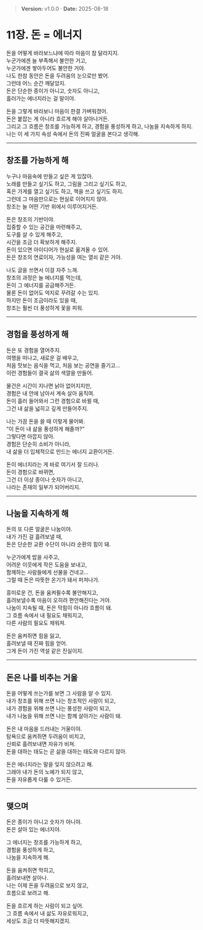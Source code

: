 > **Version:** v1.0.0 · **Date:** 2025-08-18

# 11장. 돈 = 에너지

돈을 어떻게 바라보느냐에 따라 마음이 참 달라지지.  
누군가에겐 늘 부족해서 불안한 거고,  
누군가에겐 쌓아두어도 불안한 거야.  
나도 한참 동안은 돈을 두려움의 눈으로만 봤어.  
그런데 어느 순간 깨달았지.  
돈은 단순한 종이가 아니고, 숫자도 아니고,  
흘러가는 에너지라는 걸 말이야.  

돈을 그렇게 바라보니 마음이 한결 가벼워졌어.  
돈은 붙잡는 게 아니라 흐르게 해야 살아나거든.  
그리고 그 흐름은 창조를 가능하게 하고, 경험을 풍성하게 하고, 나눔을 지속하게 하지.  
나는 이 세 가지 속성 속에서 돈의 진짜 얼굴을 본다고 생각해.  

---

## 창조를 가능하게 해

누구나 마음속에 만들고 싶은 게 있잖아.  
노래를 만들고 싶기도 하고, 그림을 그리고 싶기도 하고,  
혹은 가게를 열고 싶기도 하고, 책을 쓰고 싶기도 하지.  
그런데 그 마음만으로는 현실로 이어지지 않아.  
창조는 늘 어떤 기반 위에서 이루어지거든.  

돈은 창조의 기반이야.  
집중할 수 있는 공간을 마련해주고,  
도구를 살 수 있게 해주고,  
시간을 조금 더 확보하게 해주지.  
돈이 있으면 아이디어가 현실로 옮겨올 수 있어.  
돈은 창조의 연료이자, 가능성을 여는 열쇠 같은 거야.  

나도 글을 쓰면서 이걸 자주 느껴.  
창조의 과정은 늘 에너지를 먹는데,  
돈이 그 에너지를 공급해주거든.  
물론 돈이 없어도 억지로 꾸려갈 수는 있지.  
하지만 돈이 조금이라도 있을 때,  
창조는 훨씬 더 풍성하게 꽃을 피워.  

---

## 경험을 풍성하게 해

돈은 또 경험을 열어주지.  
여행을 떠나고, 새로운 걸 배우고,  
처음 맛보는 음식을 먹고, 처음 보는 공연을 즐기고…  
이런 경험들이 결국 삶의 색깔을 만들어.  

물건은 시간이 지나면 낡아 없어지지만,  
경험은 내 안에 남아서 계속 살아 움직여.  
돈이 흘러 들어와서 그런 경험으로 바뀔 때,  
그건 내 삶을 넓히고 깊게 만들어주지.  

나는 가끔 돈을 쓸 때 이렇게 물어봐.  
“이 돈이 내 삶을 풍성하게 해줄까?”  
그렇다면 아깝지 않아.  
경험은 단순히 소비가 아니라,  
내 삶을 더 입체적으로 만드는 에너지 교환이거든.  

돈이 에너지라는 게 바로 여기서 잘 드러나.  
돈이 경험으로 바뀌면,  
그건 더 이상 종이나 숫자가 아니고,  
나라는 존재의 일부가 되어버리지.  

---

## 나눔을 지속하게 해

돈의 또 다른 얼굴은 나눔이야.  
내가 가진 걸 흘려보낼 때,  
돈은 단순한 교환 수단이 아니라 순환의 힘이 돼.  

누군가에게 밥을 사주고,  
어려운 이웃에게 작은 도움을 보내고,  
함께하는 사람들에게 선물을 건네고…  
그럴 때 돈은 따뜻한 온기가 돼서 퍼져나가.  

흥미로운 건, 돈을 움켜쥘수록 불안해지고,  
흘려보낼수록 마음이 오히려 편안해진다는 거야.  
나눔이 지속될 때, 돈은 막힘이 아니라 흐름이 돼.  
그 흐름 속에서 내 필요도 채워지고,  
다른 사람의 필요도 채워져.  

돈은 움켜쥐면 힘을 잃고,  
흘려보낼 때 진짜 힘을 얻어.  
그게 돈이 가진 역설 같은 진실이지.  

---

## 돈은 나를 비추는 거울

돈을 어떻게 쓰는가를 보면 그 사람을 알 수 있지.  
내가 창조를 위해 쓰면 나는 창조적인 사람이 되고,  
내가 경험을 위해 쓰면 나는 풍성한 사람이 되고,  
내가 나눔을 위해 쓰면 나는 함께 살아가는 사람이 돼.  

돈은 내 마음을 드러내는 거울이야.  
탐욕으로 움켜쥐면 두려움이 비치고,  
신뢰로 흘려보내면 자유가 비쳐.  
돈을 대하는 태도는 곧 삶을 대하는 태도와 다르지 않아.  

돈은 에너지라는 말을 잊지 않으려고 해.  
그래야 내가 돈의 노예가 되지 않고,  
돈을 자유롭게 다룰 수 있거든.  

---

## 맺으며

돈은 종이가 아니고 숫자가 아니야.  
돈은 살아 있는 에너지야.  

그 에너지는 창조를 가능하게 하고,  
경험을 풍성하게 하고,  
나눔을 지속하게 해.  

돈을 움켜쥐면 막히고,  
흘려보내면 살아나.  
나는 이제 돈을 두려움으로 보지 않고,  
흐름으로 보려고 해.  

돈을 흐르게 하는 사람이 되고 싶어.  
그 흐름 속에서 내 삶도 자유로워지고,  
세상도 조금 더 따뜻해지겠지.


